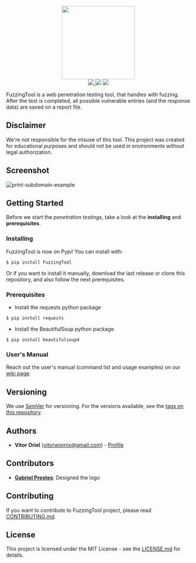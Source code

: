 <p align="center">
<img src="https://user-images.githubusercontent.com/43549176/110254984-525fb200-7f70-11eb-84f0-9afdcab9725a.png" height="200" /><br/>
<a href="https://github.com/NESCAU-UFLA/FuzzingTool/releases/tag/v3.9.2">
<img src="https://img.shields.io/static/v1?label=Release&message=v3.9.2&color=darkred" />
</a>
<img src="https://img.shields.io/static/v1?label=python&message=3.6%20|%203.7%20|%203.8&color=informational&logo=python" />
<a href="https://github.com/NESCAU-UFLA/FuzzingTool/blob/master/LICENSE.md">
<img src="https://img.shields.io/static/v1?label=License&message=MIT&color=brightgreen" />
</a>
</p>

FuzzingTool is a web penetration testing tool, that handles with fuzzing. After the test is completed, all possible vulnerable entries (and the response data) are saved on a report file.
<br/>

## Disclaimer
We're not responsible for the misuse of this tool. This project was created for educational purposes and should not be used in environments without legal authorization.

## Screenshot
![print-subdomain-example](https://user-images.githubusercontent.com/43549176/110864762-51e15700-82a1-11eb-8680-ab8d2cfcd2f5.png)

## Getting Started
Before we start the *penetration testings*, take a look at the **installing** and **prerequisites**.

### Installing
FuzzingTool is now on Pypi! You can install with:
```
$ pip install FuzzingTool
```

Or if you want to install it manually, download the last release or clone this repository, and also follow the next prerequisites.

### Prerequisites
 * Install the requests python package
 ```
 $ pip install requests
 ```
 * Install the BeautifulSoup python package
 ```
 $ pip install beautifulsoup4
 ```

### User's Manual
Reach out the user's manual (command list and usage examples) on our <a href="https://github.com/NESCAU-UFLA/FuzzingTool/wiki" target="_blank">wiki page</a>.

## Versioning
We use <a target="_blank" href="https://semver.org/">SemVer</a> for versioning. For the versions available, see the <a target="_blank" href="https://github.com/NESCAU-UFLA/FuzzingTool/releases">tags on this repository</a>.

## Authors
 * <b>Vitor Oriel</b> (vitorwixmix@gmail.com) - <a target="_blank" href="https://github.com/VitorOriel">Profile</a>

## Contributors
 * <a target="_blank" href="#"><b>Gabriel Prestes</b></a>: Designed the logo

## Contributing
If you want to contribute to FuzzingTool project, please read [CONTRIBUTING.md](https://github.com/NESCAU-UFLA/FuzzingTool/blob/master/.github/CONTRIBUTING.md).

## License
This project is licensed under the MIT License - see the <a target="_blank" href="https://github.com/NESCAU-UFLA/FuzzingTool/blob/master/LICENSE.md">LICENSE.md</a> for details.